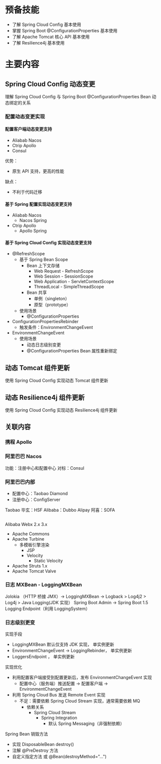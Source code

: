 # 预备技能
- 了解 Spring Cloud Config 基本使用
- 掌握 Spring Boot @ConfigurationProperties 基本使用
- 了解 Apache Tomcat 核心 API 基本使用
- 了解 Resilience4j 基本使用
# 主要内容
## Spring Cloud Config 动态变更
理解 Spring Cloud Config 与 Spring Boot @ConfigurationProperties Bean 动态绑定的关系
### 配置动态变更实现
#### 配置客户端动态变更支持

- Aliabab Nacos
- Ctrip Apollo
- Consul

优势：

- 原生 API 支持，更高的性能

缺点：

- 不利于代码迁移
#### 基于 Spring 配置实现动态变更支持

- Aliabab Nacos
   - Nacos Spring
- Ctrip Apollo
   - Apollo Spring

#### 基于 Spring Cloud Config 实现动态变更支持

- @RefreshScope
   - 基于 Spring Bean Scope
      - Bean 上下文存储
         - Web Request - RefreshScope
         - Web Session - SessionScope
         - Web Application - ServletContextScope
         - ThreadLocal - SimpleThreadScope
      - Bean 共享
         - 单例（singleton）
         - 原型（prototype）
   - 使用场景
      - @ConfigurationProperties
- ConfigurationPropertiesRebinder
   - 触发条件：EnvironmentChangeEvent
- EnvironmentChangeEvent
   - 使用场景
      - 动态日志级别变更
      - @ConfigurationProperties Bean 属性重新绑定


## 动态 Tomcat 组件更新
使用 Spring Cloud Config 实现动态 Tomcat 组件更新

## 动态 Resilience4j 组件更新
使用 Spring Cloud Config 实现动态 Resilience4j 组件更新


## 关联内容
### 携程 Apollo
### 阿里巴巴 Nacos
功能：注册中心和配置中心
对标：Consul
### 阿里巴巴内部

- 配置中心：Taobao Diamond
- 注册中心：ConfigServer

Taobao 毕玄：HSF
Alibaba：Dubbo
Alipay 阿喜：SOFA
## 

Alibaba Webx 2.x  3.x

- Apache Commons
- Apache Turbine
   - 多模板引擎渲染
      - JSP
      - Velocity
         - Static Velocity
- Apache Struts 1.x
- Apache Tomcat Valve


### 日志 MXBean - LoggingMXBean
Jolokia （HTTP 桥接 JMX）-> LoggingMXBean -> Logback > Log4j2 > Log4j > Java Logging(JDK 实现）
Spring Boot Admin -> Spring Boot 1.5 Logging Endpoint（利用 LoggingSystem）

### 日志级别更变
实现手段

- LoggingMXBean 默认仅支持 JDK 实现， 单实例更新
- EnvironmentChangeEvent -> LoggingRebinder， 单实例更新
- LoggersEndpoint ， 单实例更新

实现优化

- 利用配置客户端接受到配置更新后，发布 EnvironmentChangeEvent 实现
   - 配置中心（服务端）推送配置 -> 配置客户端 -> EnvironmentChangeEvent 
- 利用 Spring Cloud Bus 发送 Remote Event 实现
   - 不足：需要依赖 Spring Cloud Stream 实现，通常需要依赖 MQ
      - 依赖关系
         - Spring Cloud Stream
            - Spring Integration
               - 默认 Spring Messaging（非强制依赖）

Spring Bean 销毁方法

- 实现 DisposableBean destroy()
- 注解 @PreDestroy 方法
- 自定义指定方法 <bean destroy-method="..."> 或 @Bean(destroyMethod="...")

